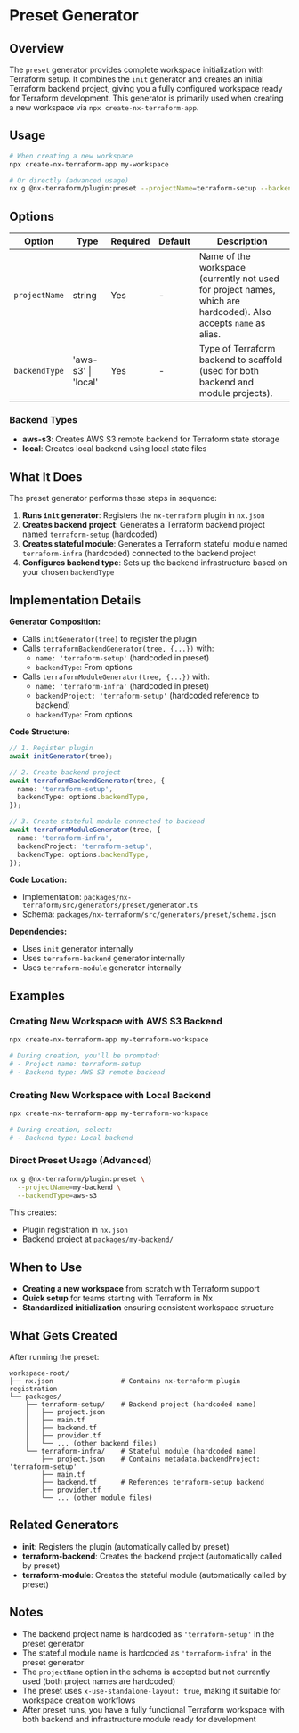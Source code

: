 # Preset Generator

## Overview

The `preset` generator provides complete workspace initialization with Terraform setup. It combines the `init` generator and creates an initial Terraform backend project, giving you a fully configured workspace ready for Terraform development. This generator is primarily used when creating a new workspace via `npx create-nx-terraform-app`.

## Usage

```bash
# When creating a new workspace
npx create-nx-terraform-app my-workspace

# Or directly (advanced usage)
nx g @nx-terraform/plugin:preset --projectName=terraform-setup --backendType=aws-s3
```

## Options

| Option | Type | Required | Default | Description |
|--------|------|----------|---------|-------------|
| `projectName` | string | Yes | - | Name of the workspace (currently not used for project names, which are hardcoded). Also accepts `name` as alias. |
| `backendType` | 'aws-s3' \| 'local' | Yes | - | Type of Terraform backend to scaffold (used for both backend and module projects). |

### Backend Types

- **aws-s3**: Creates AWS S3 remote backend for Terraform state storage
- **local**: Creates local backend using local state files

## What It Does

The preset generator performs these steps in sequence:

1. **Runs `init` generator**: Registers the `nx-terraform` plugin in `nx.json`
2. **Creates backend project**: Generates a Terraform backend project named `terraform-setup` (hardcoded)
3. **Creates stateful module**: Generates a Terraform stateful module named `terraform-infra` (hardcoded) connected to the backend project
4. **Configures backend type**: Sets up the backend infrastructure based on your chosen `backendType`

## Implementation Details

**Generator Composition:**
- Calls `initGenerator(tree)` to register the plugin
- Calls `terraformBackendGenerator(tree, {...})` with:
  - `name: 'terraform-setup'` (hardcoded in preset)
  - `backendType`: From options
- Calls `terraformModuleGenerator(tree, {...})` with:
  - `name: 'terraform-infra'` (hardcoded in preset)
  - `backendProject: 'terraform-setup'` (hardcoded reference to backend)
  - `backendType`: From options

**Code Structure:**
```typescript
// 1. Register plugin
await initGenerator(tree);

// 2. Create backend project
await terraformBackendGenerator(tree, {
  name: 'terraform-setup',
  backendType: options.backendType,
});

// 3. Create stateful module connected to backend
await terraformModuleGenerator(tree, {
  name: 'terraform-infra',
  backendProject: 'terraform-setup',
  backendType: options.backendType,
});
```

**Code Location:**
- Implementation: `packages/nx-terraform/src/generators/preset/generator.ts`
- Schema: `packages/nx-terraform/src/generators/preset/schema.json`

**Dependencies:**
- Uses `init` generator internally
- Uses `terraform-backend` generator internally
- Uses `terraform-module` generator internally

## Examples

### Creating New Workspace with AWS S3 Backend

```bash
npx create-nx-terraform-app my-terraform-workspace

# During creation, you'll be prompted:
# - Project name: terraform-setup
# - Backend type: AWS S3 remote backend
```

### Creating New Workspace with Local Backend

```bash
npx create-nx-terraform-app my-terraform-workspace

# During creation, select:
# - Backend type: Local backend
```

### Direct Preset Usage (Advanced)

```bash
nx g @nx-terraform/plugin:preset \
  --projectName=my-backend \
  --backendType=aws-s3
```

This creates:
- Plugin registration in `nx.json`
- Backend project at `packages/my-backend/`

## When to Use

- **Creating a new workspace** from scratch with Terraform support
- **Quick setup** for teams starting with Terraform in Nx
- **Standardized initialization** ensuring consistent workspace structure

## What Gets Created

After running the preset:

```
workspace-root/
├── nx.json                 # Contains nx-terraform plugin registration
└── packages/
    ├── terraform-setup/    # Backend project (hardcoded name)
    │   ├── project.json
    │   ├── main.tf
    │   ├── backend.tf
    │   ├── provider.tf
    │   └── ... (other backend files)
    └── terraform-infra/    # Stateful module (hardcoded name)
        ├── project.json    # Contains metadata.backendProject: 'terraform-setup'
        ├── main.tf
        ├── backend.tf      # References terraform-setup backend
        ├── provider.tf
        └── ... (other module files)
```

## Related Generators

- **init**: Registers the plugin (automatically called by preset)
- **terraform-backend**: Creates the backend project (automatically called by preset)
- **terraform-module**: Creates the stateful module (automatically called by preset)

## Notes

- The backend project name is hardcoded as `'terraform-setup'` in the preset generator
- The stateful module name is hardcoded as `'terraform-infra'` in the preset generator
- The `projectName` option in the schema is accepted but not currently used (both project names are hardcoded)
- The preset uses `x-use-standalone-layout: true`, making it suitable for workspace creation workflows
- After preset runs, you have a fully functional Terraform workspace with both backend and infrastructure module ready for development

